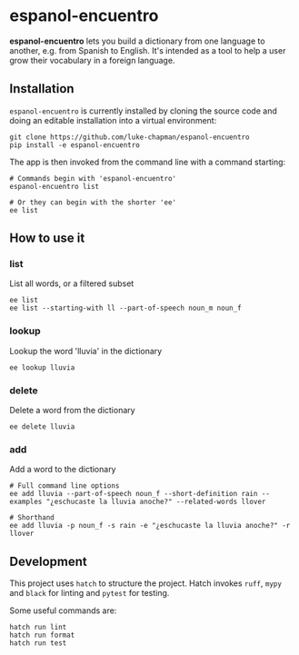 # espanol-encuentro

**espanol-encuentro** lets you build a dictionary from one language to another, e.g. from Spanish to English. It's intended as a tool to help a user grow their vocabulary in a foreign language.

## Installation
`espanol-encuentro` is currently installed by cloning the source code and doing an editable installation into a virtual environment:
```
git clone https://github.com/luke-chapman/espanol-encuentro
pip install -e espanol-encuentro
```
The app is then invoked from the command line with a command starting:
```
# Commands begin with 'espanol-encuentro'
espanol-encuentro list

# Or they can begin with the shorter 'ee'
ee list
```
## How to use it
### list
List all words, or a filtered subset
```
ee list
ee list --starting-with ll --part-of-speech noun_m noun_f
```

### lookup
Lookup the word 'lluvia' in the dictionary
```
ee lookup lluvia
```

### delete
Delete a word from the dictionary
```
ee delete lluvia
```

### add
Add a word to the dictionary
```
# Full command line options
ee add lluvia --part-of-speech noun_f --short-definition rain --examples "¿eschucaste la lluvia anoche?" --related-words llover

# Shorthand
ee add lluvia -p noun_f -s rain -e "¿eschucaste la lluvia anoche?" -r llover
```

## Development
This project uses `hatch` to structure the project. Hatch invokes `ruff`, `mypy` and `black` for linting and `pytest` for testing.

Some useful commands are:
```
hatch run lint
hatch run format
hatch run test
```
